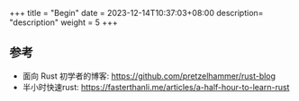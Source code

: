+++
title = "Begin"
date =  2023-12-14T10:37:03+08:00
description= "description"
weight = 5
+++

## 参考

- 面向 Rust 初学者的博客: https://github.com/pretzelhammer/rust-blog
- 半小时快速rust: https://fasterthanli.me/articles/a-half-hour-to-learn-rust
